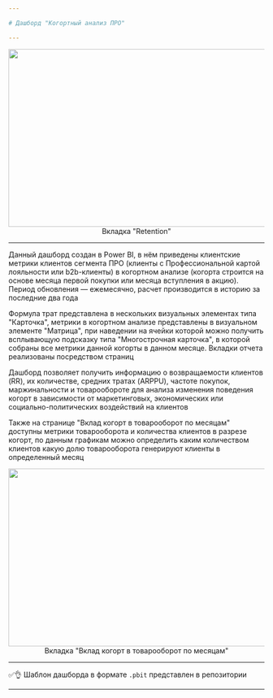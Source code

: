 ```yaml
---

# Дашборд "Когортный анализ ПРО"

---
```


<p align="center">
  <img src="https://user-images.githubusercontent.com/89247751/228286686-2dcc3a44-dab0-4f52-b872-6f161375a729.png" width=700 height=350 /> </br>
  Вкладка "Retention"
</p>

---

Данный дашборд создан в Power BI, в нём приведены клиентские метрики клиентов сегмента ПРО (клиенты с Профессиональной картой лояльности или b2b-клиенты) в когортном анализе (когорта строится на основе месяца первой покупки или месяца вступления в акцию). Период обновления — ежемесячно, расчет производится в историю за последние два года

Формула трат представлена в нескольких визуальных элементах типа "Карточка", метрики в когортном анализе представлены в визуальном элементе "Матрица", при наведении на ячейки которой можно получить всплывающую подсказку типа "Многострочная карточка", в которой собраны все метрики данной когорты в данном месяце. Вкладки отчета реализованы посредством страниц

Дашборд позволяет получить информацию о возвращаемости клиентов (RR), их количестве, средних тратах (ARPPU), частоте покупок, маржинальности и товарообороте для анализа изменения поведения когорт в зависимости от маркетинговых, экономических или социально-политических воздействий на клиентов

Также на странице "Вклад когорт в товарооборот по месяцам" доступны метрики товарооборота и количества клиентов в разрезе когорт, по данным графикам можно определить каким количеством клиентов какую долю товарооборота генерируют клиенты в определенный месяц

<p align="center">
  <img src="https://user-images.githubusercontent.com/89247751/228288583-650cb0b9-8091-45fe-9da0-ed71d8c2372b.png" width=700 height=350 /> </br>
  Вкладка "Вклад когорт в товарооборот по месяцам"
</p>

---

✅👌 Шаблон дашборда в формате `.pbit` представлен в репозитории

---
